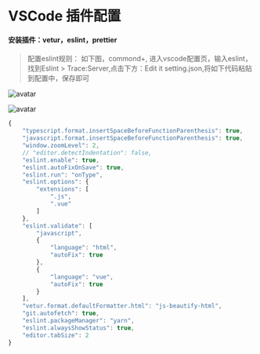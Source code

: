 # VSCode 插件配置

#### 安装插件：vetur，eslint，prettier

> 配置eslint规则：
如下图，commond+, 进入vscode配置页，输入eslint，找到Eslint > Trace:Server,点击下方：Edit it setting.json,将如下代码粘贴到配置中，保存即可

![avatar](/Users/hays/dj/前端开发规范/1.png)

![avatar](/Users/hays/dj/2.png)

```javascript
{
    "typescript.format.insertSpaceBeforeFunctionParenthesis": true,
    "javascript.format.insertSpaceBeforeFunctionParenthesis": true,
    "window.zoomLevel": 2,
    // "editor.detectIndentation": false,
    "eslint.enable": true,
    "eslint.autoFixOnSave": true,
    "eslint.run": "onType",
    "eslint.options": {
        "extensions": [
            ".js",
            ".vue"
        ]
    },
    "eslint.validate": [
        "javascript",
        {
            "language": "html",
            "autoFix": true
        },
        {
            "language": "vue",
            "autoFix": true
        }
    ],
    "vetur.format.defaultFormatter.html": "js-beautify-html",
    "git.autofetch": true,
    "eslint.packageManager": "yarn",
    "eslint.alwaysShowStatus": true,
    "editor.tabSize": 2
}
```
